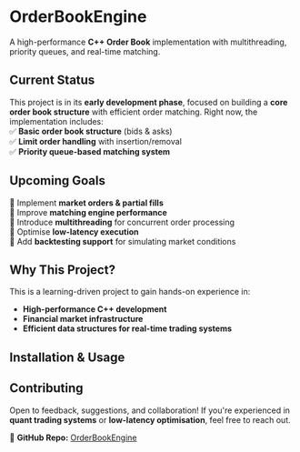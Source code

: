 
# **OrderBookEngine**  
A high-performance **C++ Order Book** implementation with multithreading, priority queues, and real-time matching.  

## **Current Status**  
This project is in its **early development phase**, focused on building a **core order book structure** with efficient order matching. Right now, the implementation includes:  
✅ **Basic order book structure** (bids & asks)  
✅ **Limit order handling** with insertion/removal  
✅ **Priority queue-based matching system**  

## **Upcoming Goals**  
🔹 Implement **market orders & partial fills**  
🔹 Improve **matching engine performance**  
🔹 Introduce **multithreading** for concurrent order processing  
🔹 Optimise **low-latency execution**  
🔹 Add **backtesting support** for simulating market conditions  

## **Why This Project?**  
This is a learning-driven project to gain hands-on experience in:  
- **High-performance C++ development**  
- **Financial market infrastructure**  
- **Efficient data structures for real-time trading systems**  

## **Installation & Usage**  

## **Contributing**  
Open to feedback, suggestions, and collaboration! If you're experienced in **quant trading systems** or **low-latency optimisation**, feel free to reach out.  

📂 **GitHub Repo:** [OrderBookEngine](https://github.com/olivewensemius/OrderBookEngine)  
